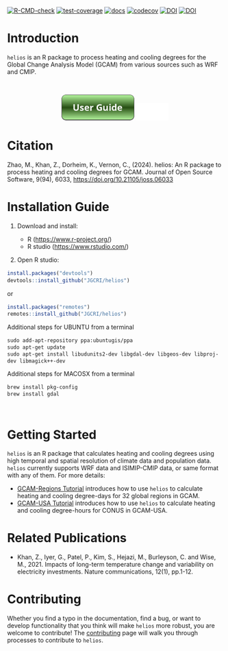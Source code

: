 <!-- badges: start -->
[![R-CMD-check](https://github.com/JGCRI/helios/actions/workflows/R-CDM-check.yaml/badge.svg?branch=main)](https://github.com/JGCRI/helios/actions/workflows/R-CDM-check.yaml)
[![test-coverage](https://github.com/JGCRI/helios/actions/workflows/test-coverage.yaml/badge.svg)](https://github.com/JGCRI/helios/actions/workflows/test-coverage.yaml)
[![docs](https://github.com/JGCRI/helios/actions/workflows/docs.yaml/badge.svg?branch=main)](https://github.com/JGCRI/helios/actions/workflows/docs.yaml)
[![codecov](https://codecov.io/gh/JGCRI/helios/branch/main/graph/badge.svg?token=XQ913U4IYM)](https://codecov.io/gh/JGCRI/helios) 
[![DOI](https://joss.theoj.org/papers/10.21105/joss.06033/status.svg)](https://doi.org/10.21105/joss.06033)
[![DOI](https://zenodo.org/badge/429143355.svg)](https://zenodo.org/doi/10.5281/zenodo.8170310)
<!-- badges: end -->


<!-- ------------------------>
<!-- ------------------------>
# <a name="Introduction"></a>Introduction
<!-- ------------------------>
<!-- ------------------------>

`helios` is an R package to process heating and cooling degrees for the Global Change Analysis Model (GCAM) from various sources such as WRF and CMIP.

<br>

<p align="center">
<a href="https://jgcri.github.io/helios/" target="_blank"><img src="https://github.com/JGCRI/jgcricolors/blob/main/vignettes/button_user_guide.PNG?raw=true" 
alt="https://jgcri.github.io/helios/" height="60"/></a>
<img src="https://github.com/JGCRI/jgcricolors/blob/main/vignettes/button_divider.PNG?raw=true" height="40"/>
</p>

<!-- ------------------------>
<!-- ------------------------>
# <a name="Citation"></a>Citation
<!-- ------------------------>
<!-- ------------------------>

Zhao, M., Khan, Z., Dorheim, K., Vernon, C., (2024). helios: An R package to process heating and cooling degrees for GCAM. Journal of Open Source Software, 9(94), 6033, https://doi.org/10.21105/joss.06033

<!-- ------------------------>
<!-- ------------------------>
# <a name="InstallGuide"></a>Installation Guide
<!-- ------------------------>
<!-- ------------------------>

1. Download and install:
    - R (https://www.r-project.org/)
    - R studio (https://www.rstudio.com/)  
    
    
2. Open R studio:

```r
install.packages("devtools")
devtools::install_github("JGCRI/helios")
```
or
```r
install.packages("remotes")
remotes::install_github("JGCRI/helios")
```

Additional steps for UBUNTU from a terminal
```
sudo add-apt-repository ppa:ubuntugis/ppa
sudo apt-get update
sudo apt-get install libudunits2-dev libgdal-dev libgeos-dev libproj-dev libmagick++-dev
```

Additional steps for MACOSX from a terminal
```
brew install pkg-config
brew install gdal
```
<br>

<!-- ------------------------>
<!-- ------------------------>
# <a name="GettingStarted"></a>Getting Started
<!-- ------------------------>
<!-- ------------------------>

`helios` is an R package that calculates heating and cooling degrees using high temporal and spatial resolution of climate data and population data. `helios` currently supports WRF data and ISIMIP-CMIP data, or same format with any of them. For more details:

* [GCAM-Regions Tutorial](https://jgcri.github.io/helios/articles/vignette_gcam-regions.html) introduces how to use `helios` to calculate heating and cooling degree-days for 32 global regions in GCAM.
* [GCAM-USA Tutorial](https://jgcri.github.io/helios/articles/vignette_gcam-usa.html) introduces how to use `helios` to calculate heating and cooling degree-hours for CONUS in GCAM-USA.

<!-- ------------------------>
<!-- ------------------------>
# <a name="Publications"></a>Related Publications
<!-- ------------------------>
<!-- ------------------------>

- Khan, Z., Iyer, G., Patel, P., Kim, S., Hejazi, M., Burleyson, C. and Wise, M., 2021. Impacts of long-term temperature change and variability on electricity investments. Nature communications, 12(1), pp.1-12.


<!-- ------------------------>
<!-- ------------------------>
# <a name="Contributing"></a>Contributing
<!-- ------------------------>
<!-- ------------------------>

Whether you find a typo in the documentation, find a bug, or want to develop functionality that you think will make `helios` more robust, you are welcome to contribute! The [contributing](https://github.com/JGCRI/helios/blob/main/CONTRIBUTING.md) page will walk you through processes to contribute to `helios`.
